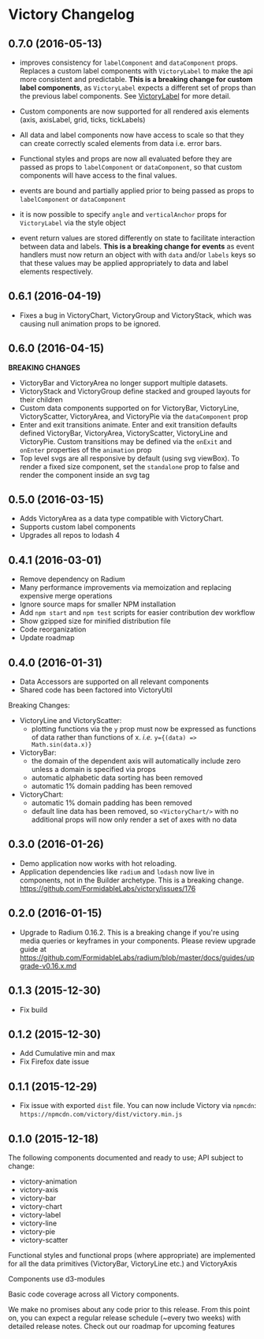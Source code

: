 # Victory Changelog

## 0.7.0 (2016-05-13)

 - improves consistency for `labelComponent` and `dataComponent` props. Replaces a custom label components with `VictoryLabel` to make the api more consistent and predictable. **This is a breaking change for custom label components**, as `VictoryLabel` expects a different set of props than the previous label components. See [VictoryLabel](http://formidable.com/open-source/victory/docs/victory-label) for more detail.

 - Custom components are now supported for all rendered axis elements (axis, axisLabel, grid, ticks, tickLabels)

 - All data and label components now have access to scale so that they can create correctly scaled elements from data i.e. error bars.

- Functional styles and props are now all evaluated before they are passed as props to `labelComponent` or `dataComponent`, so that custom components will have access to the final values.

- events are bound and partially applied prior to being passed as props to `labelComponent` or `dataComponent`

- it is now possible to specify `angle` and `verticalAnchor` props for` VictoryLabel` via the style object

- event return values are stored differently on state to facilitate interaction between data and labels. **This is a breaking change for events** as event handlers must now return an object with with `data` and/or `labels` keys so that these values may be applied appropriately to data and label elements respectively.

## 0.6.1 (2016-04-19)

- Fixes a bug in VictoryChart, VictoryGroup and VictoryStack, which was causing null animation props to be ignored.

## 0.6.0 (2016-04-15)

**BREAKING CHANGES**

- VictoryBar and VictoryArea no longer support multiple datasets.
- VictoryStack and VictoryGroup define stacked and grouped layouts for their children
- Custom data components supported on for VictoryBar, VictoryLine, VictoryScatter,
  VictoryArea, and VictoryPie via the `dataComponent` prop
- Enter and exit transitions animate. Enter and exit transition defaults defined
  VictoryBar, VictoryArea, VictoryScatter, VictoryLine and VictoryPie. Custom transitions may be
  defined via the `onExit` and `onEnter` properties of the `animation` prop
- Top level svgs are all responsive by default (using svg viewBox). To render a fixed size
  component, set the `standalone` prop to false and render the component inside an svg tag

## 0.5.0 (2016-03-15)

- Adds VictoryArea as a data type compatible with VictoryChart.
- Supports custom label components
- Upgrades all repos to lodash 4

## 0.4.1 (2016-03-01)

- Remove dependency on Radium
- Many performance improvements via memoization and replacing expensive merge operations
- Ignore source maps for smaller NPM installation
- Add `npm start` and `npm test` scripts for easier contribution dev workflow
- Show gzipped size for minified distribution file
- Code reorganization
- Update roadmap

## 0.4.0 (2016-01-31)

- Data Accessors are supported on all relevant components
- Shared code has been factored into VictoryUtil

Breaking Changes:
  - VictoryLine and VictoryScatter:
    - plotting functions via the `y` prop must now be expressed as functions of
      data rather than functions of x. _i.e._ `y={(data) => Math.sin(data.x)}`
  - VictoryBar:
    - the domain of the dependent axis will automatically include zero unless a domain is specified via props
    - automatic alphabetic data sorting has been removed
    - automatic 1% domain padding has been removed
  - VictoryChart:
    - automatic 1% domain padding has been removed
    - default line data has been removed, so `<VictoryChart/>` with no additional props will now only render a set of
      axes with no data

## 0.3.0 (2016-01-26)

- Demo application now works with hot reloading.
- Application dependencies like `radium` and `lodash` now live in components, not in the Builder archetype. This is a breaking change. https://github.com/FormidableLabs/victory/issues/176

## 0.2.0 (2016-01-15)

- Upgrade to Radium 0.16.2. This is a breaking change if you're using media queries or keyframes in your components. Please review upgrade guide at https://github.com/FormidableLabs/radium/blob/master/docs/guides/upgrade-v0.16.x.md

## 0.1.3 (2015-12-30)

- Fix build

## 0.1.2 (2015-12-30)

- Add Cumulative min and max
- Fix Firefox date issue

## 0.1.1 (2015-12-29)

- Fix issue with exported `dist` file. You can now include Victory via `npmcdn`: `https://npmcdn.com/victory/dist/victory.min.js`

## 0.1.0 (2015-12-18)

The following components documented and ready to use; API subject to change:

- victory-animation
- victory-axis
- victory-bar
- victory-chart
- victory-label
- victory-line
- victory-pie
- victory-scatter

Functional styles and functional props (where appropriate) are implemented for all the data primitives (VictoryBar, VictoryLine etc.) and VictoryAxis

Components use d3-modules

Basic code coverage across all Victory components.

We make no promises about any code prior to this release. From this point on, you can expect a regular release schedule (~every two weeks) with detailed release notes. Check out our roadmap for upcoming features
